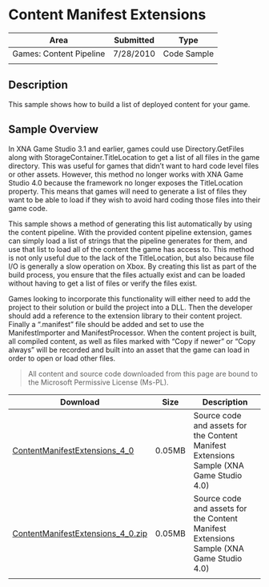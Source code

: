 # Content Manifest Extensions

|Area|Submitted|Type|
|-|-|-|
Games: Content Pipeline|7/28/2010|Code Sample
||||

## Description

This sample shows how to build a list of deployed content for your game.

## Sample Overview

In XNA Game Studio 3.1 and earlier, games could use Directory.GetFiles along with StorageContainer.TitleLocation to get a list of all files in the game directory. This was useful for games that didn’t want to hard code level files or other assets. However, this method no longer works with XNA Game Studio 4.0 because the framework no longer exposes the TitleLocation property. This means that games will need to generate a list of files they want to be able to load if they wish to avoid hard coding those files into their game code.

This sample shows a method of generating this list automatically by using the content pipeline. With the provided content pipeline extension, games can simply load a list of strings that the pipeline generates for them, and use that list to load all of the content the game has access to. This method is not only useful due to the lack of the TitleLocation, but also because file I/O is generally a slow operation on Xbox. By creating this list as part of the build process, you ensure that the files actually exist and can be loaded without having to get a list of files or verify the files exist.

Games looking to incorporate this functionality will either need to add the project to their solution or build the project into a DLL. Then the developer should add a reference to the extension library to their content project. Finally a “.manifest” file should be added and set to use the ManifestImporter and ManifestProcessor. When the content project is built, all compiled content, as well as files marked with “Copy if newer” or “Copy always” will be recorded and built into an asset that the game can load in order to open or load other files.

> All content and source code downloaded from this page are bound to the Microsoft Permissive License (Ms-PL).

Download | Size | Description
---|---|---|
[ContentManifestExtensions_4_0](https://github.com/simondarksidej/XNAGameStudio/tree/master/Samples/ContentManifestExtensions_4_0) | 0.05MB | Source code and assets for the Content Manifest Extensions Sample (XNA Game Studio 4.0)
[ContentManifestExtensions_4_0.zip](https://github.com/simondarksidej/XNAGameStudioZips/raw/zips/ContentManifestExtensions_4_0.zip) | 0.05MB | Source code and assets for the Content Manifest Extensions Sample (XNA Game Studio 4.0)
||||
